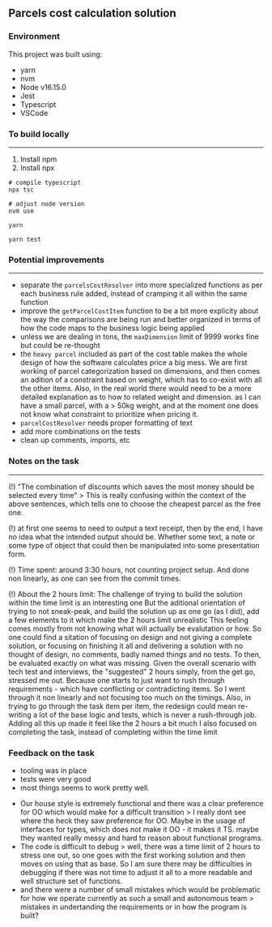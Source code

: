 ## Parcels cost calculation solution

### Environment

This project was built using:
- yarn
- nvm
- Node v16.15.0
- Jest
- Typescript
- VSCode

### To build locally
--------------------

1. Install npm
2. Install npx

```
# compile typescript
npx tsc
```

```
# adjust node version
nvm use
```

```
yarn
```

```
yarn test
```

### Potential improvements
--------------------------

- separate the `parcelsCostResolver` into more specialized functions as per each business rule added, instead of cramping it all within the same function
- improve the `getParcelCostItem` function to be a bit more explicity about the way the comparisons are being run and better organized in terms of how the code maps to the business logic being applied
- unless we are dealing in tons, the `maxDimension` limit of 9999 works fine but could be re-thought
- the `heavy parcel` included as part of the cost table makes the whole design of how the software calculates price a big mess. We are first working of parcel categorization based on dimensions, and then comes an adition of a constraint based on weight, which has to co-exist with all the other items. Also, in the real world there would need to be a more detailed explanation as to how to related weight and dimension. as I can have a small parcel, with a > 50kg weight, and at the moment one does not know what constraint to prioritize when pricing it.
- `parcelCostResolver` needs proper formatting of text
- add more combinations on the tests
- clean up comments, imports, etc

### Notes on the task
--------------------------

(!) "The combination of discounts which saves the most money should be
selected every time" > This is really confusing within the context of the above sentences, which tells one to choose the cheapest parcel as the free one.

(!) at first one seems to need to output a text receipt, then by the end, I have no idea what the intended output should be. Whether some text, a note or some type of object that could then be manipulated into some presentation form.

(!) Time spent: around 3:30 hours, not counting project setup. And done non linearly, as one can see from the commit times.

(!) About the 2 hours limit:
The challenge of trying to build the solution within the time limit is an interesting one
But the aditional orientation of trying to not sneak-peak, and build the solution up as one go (as I did), add a few elements to it which make the 2 hours limit unrealistic
This feeling comes mostly from not knowing what will actually be evalutation or how. So one could find a sitation of focusing on design and not giving a complete solution, or focusing on finishing it all and delivering a solution with no thought of design, no comments, badly named things and no tests. To then, be evaluated exactly on what was missing. 
Given the overall scenario with tech test and interviews, the "suggested" 2 hours simply, from the get go, stressed me out. Because one starts to just want to rush through requirements - which have conflicting or contradicting items.
So I went through it non linearly and not focusing too much on the timings.
Also, in trying to go through the task item per item, the redesign could mean re-writing a lot of the base logic and tests, which is never a rush-through job.
Adding all this up made it feel like the 2 hours a bit much
I also focused on completing the task, instead of completing within the time limit


### Feedback on the task
+ tooling was in place
+ tests were very good
+ most things seems to work pretty well.
- Our house style is extremely functional and there was a clear preference for OO which would make for a difficult transition > I really dont see where the heck they saw preference for OO. Maybe in the usage of interfaces for types, which does not make it OO - it makes it TS. maybe they wanted really messy and hard to reason about functional programs.
- The code is difficult to debug > well, there was a time limit of 2 hours to stress one out, so one goes with the first working solution and then moves on using that as base. So I am sure there may be difficulties in debugging if there was not time to adjust it all to a more readable and well structure set of functions.
- and there were a number of small mistakes which would be problematic for how we operate currently as such a small and autonomous team > mistakes in undertanding the requirements or in how the program is built?
